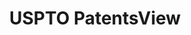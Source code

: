 ---
bigquery: https://console.cloud.google.com/bigquery?p=patents-public-data&d=patentsview&page=dataset
citation: Attribution should be given to PatentsView for use, distribution, or derivative
  works.
code: https://github.com/CSSIP-AIR/PatentsView-Code-Snippets/
contributors: USPTO
cost: None
description: 'PatentsView includes US patent data including raw data (summaries, applications,
  pregrant applications), disambugations of inventors and assignees, and inventor
  gender estimates.  Also foreign priority data, # of figures and sheets, and government
  interest statements.'
documentation: https://patentsview.org/query/builder-faqs
last_edit: 04/07/2022, 16:00:52
location: https://patentsview.org/
maintained_by: USPTO
record_creation_timestamp: 12/2/2020 17:20:46
schema_fields:
- classification_level
- assignee_id
- latitude
- group
- disamb_assignee_id_20200929
- term_disclaimer
- disamb_inventor_id_20181127
- attribution_status
- sector_title
- latlong
- lawyer_id
- disamb_assignee_id_20190312
- organization
- application_id
- male_flag
- county_fips
- rule_47
- length
- level_three
- number
- variety
- disamb_inventor_id_20171226
- group_id
- disamb_inventor_id_20171003
- main_group
- disclaimer_date
- disamb_assignee_id_20200630
- filename
- num_sheets
- rawinventor_id
- rawassignee_id
- kind
- relkind
- applicant_type
- num_figures
- disamb_inventor_id_20200929
- citation_id
- sequence
- name
- gi_statement
- disamb_inventor_id_20201229
- role
- classification_data_source
- subclass_id
- doc_type
- text
- state_fips
- longitude
- doctype
- dependent
- subgroup
- deceased
- disamb_inventor_id_20170808
- male
- city
- rel_id
- patent_id
- id
- level_one
- disamb_assignee_id_20191008
- state
- action_date
- type
- classification_value
- term_extension
- category
- organization_id
- disamb_inventor_id_20180528
- date
- section
- field_title
- abstract
- disamb_assignee_id_20190820
- disamb_assignee_id_20191231
- reldocno
- status
- _102_date
- publication_number
- disamb_inventor_id_20191008
- lapse_of_patent
- subclass
- country_transformed
- symbol_position
- disamb_inventor_id_20191231
- disamb_assignee_id_20200331
- term_grant
- num_claims
- level_two
- disamb_inventor_id_20170307
- category_id
- disamb_inventor_id_20200630
- subsection_id
- series_code
- disamb_inventor_id_20200331
- num
- mainclass_id
- latin_name
- designation
- _371_date
- disamb_inventor_id_20190820
- country
- field_id
- uuid
- subgroup_id
- name_first
- disamb_assignee_id_20181127
- f371_date
- ipc_class
- county
- rawlocation_id
- subcategory_id
- inventor_id
- classification_status
- fname
- location_id
- contract_award_number
- lname
- section_id
- ipc_version_indicator
- withdrawn
- name_last
- exemplary
- title
- f102_date
- disamb_inventor_id_20190312
shortname: patentsview
tags:
- disambiguation
- United States
- gender
terms_of_use: Creative Commons Attribution 4.0 International License.
timeframe: 1963-1999
title: USPTO PatentsView
uuid: cf1780b1-e265-4e49-8d1d-83b9cfe0fd9a
---